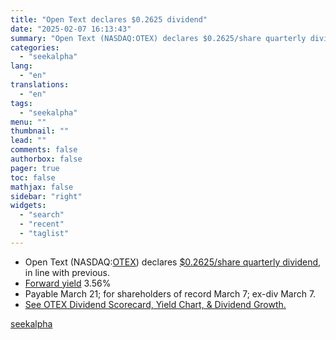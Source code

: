 ```yaml
---
title: "Open Text declares $0.2625 dividend"
date: "2025-02-07 16:13:43"
summary: "Open Text (NASDAQ:OTEX) declares $0.2625/share quarterly dividend, in line with previous.  Forward yield 3.56% Payable March 21; for shareholders of record March 7; ex-div March 7. See OTEX Dividend Scorecard, Yield Chart, &amp; Dividend Growth."
categories:
  - "seekalpha"
lang:
  - "en"
translations:
  - "en"
tags:
  - "seekalpha"
menu: ""
thumbnail: ""
lead: ""
comments: false
authorbox: false
pager: true
toc: false
mathjax: false
sidebar: "right"
widgets:
  - "search"
  - "recent"
  - "taglist"
---
```


* Open Text (NASDAQ:[OTEX](https://seekingalpha.com/symbol/OTEX "Open Text Corporation")) declares [$0.2625/share quarterly dividend](https://seekingalpha.com/pr/19994923-opentext-reports-second-quarter-fiscal-year-2025-financial-results), in line with previous.
* [Forward yield](https://seekingalpha.com/symbol/OTEX/dividends/yield?source=news_bullet) 3.56%
* Payable March 21; for shareholders of record March 7; ex-div March 7.
* [See OTEX Dividend Scorecard, Yield Chart, & Dividend Growth.](https://seekingalpha.com/symbol/OTEX/dividends?source=news_bullet)

[seekalpha](https://seekingalpha.com/news/4405108-open-text-declares-0_2625-dividend)
